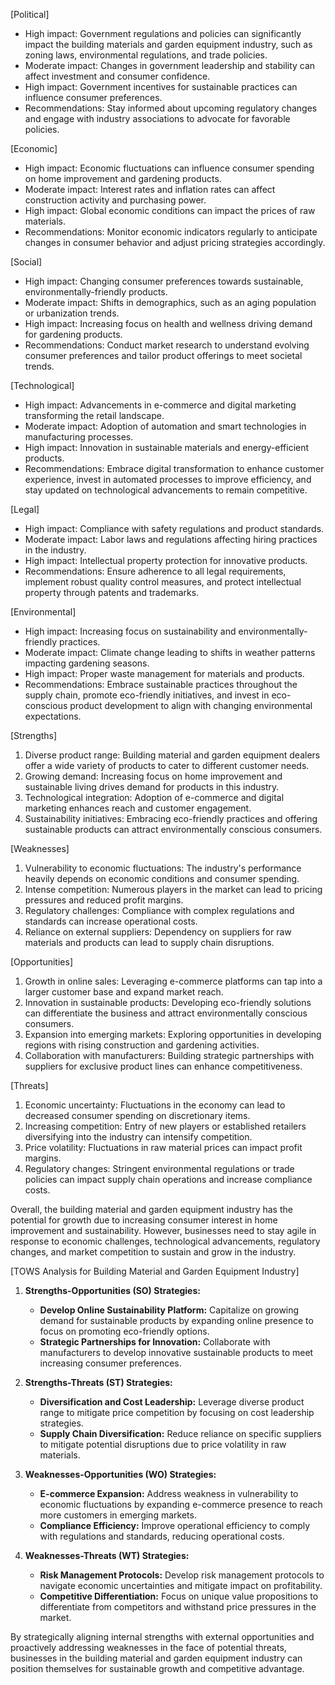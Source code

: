 [Political]
- High impact: Government regulations and policies can significantly impact the building materials and garden equipment industry, such as zoning laws, environmental regulations, and trade policies.
- Moderate impact: Changes in government leadership and stability can affect investment and consumer confidence.
- High impact: Government incentives for sustainable practices can influence consumer preferences.
- Recommendations: Stay informed about upcoming regulatory changes and engage with industry associations to advocate for favorable policies.

[Economic]
- High impact: Economic fluctuations can influence consumer spending on home improvement and gardening products.
- Moderate impact: Interest rates and inflation rates can affect construction activity and purchasing power.
- High impact: Global economic conditions can impact the prices of raw materials.
- Recommendations: Monitor economic indicators regularly to anticipate changes in consumer behavior and adjust pricing strategies accordingly.

[Social]
- High impact: Changing consumer preferences towards sustainable, environmentally-friendly products.
- Moderate impact: Shifts in demographics, such as an aging population or urbanization trends.
- High impact: Increasing focus on health and wellness driving demand for gardening products.
- Recommendations: Conduct market research to understand evolving consumer preferences and tailor product offerings to meet societal trends.

[Technological]
- High impact: Advancements in e-commerce and digital marketing transforming the retail landscape.
- Moderate impact: Adoption of automation and smart technologies in manufacturing processes.
- High impact: Innovation in sustainable materials and energy-efficient products.
- Recommendations: Embrace digital transformation to enhance customer experience, invest in automated processes to improve efficiency, and stay updated on technological advancements to remain competitive.

[Legal]
- High impact: Compliance with safety regulations and product standards.
- Moderate impact: Labor laws and regulations affecting hiring practices in the industry.
- High impact: Intellectual property protection for innovative products.
- Recommendations: Ensure adherence to all legal requirements, implement robust quality control measures, and protect intellectual property through patents and trademarks.

[Environmental]
- High impact: Increasing focus on sustainability and environmentally-friendly practices.
- Moderate impact: Climate change leading to shifts in weather patterns impacting gardening seasons.
- High impact: Proper waste management for materials and products.
- Recommendations: Embrace sustainable practices throughout the supply chain, promote eco-friendly initiatives, and invest in eco-conscious product development to align with changing environmental expectations.

[Strengths]
1. Diverse product range: Building material and garden equipment dealers offer a wide variety of products to cater to different customer needs.
2. Growing demand: Increasing focus on home improvement and sustainable living drives demand for products in this industry.
3. Technological integration: Adoption of e-commerce and digital marketing enhances reach and customer engagement.
4. Sustainability initiatives: Embracing eco-friendly practices and offering sustainable products can attract environmentally conscious consumers.

[Weaknesses]
1. Vulnerability to economic fluctuations: The industry's performance heavily depends on economic conditions and consumer spending.
2. Intense competition: Numerous players in the market can lead to pricing pressures and reduced profit margins.
3. Regulatory challenges: Compliance with complex regulations and standards can increase operational costs.
4. Reliance on external suppliers: Dependency on suppliers for raw materials and products can lead to supply chain disruptions.

[Opportunities]
1. Growth in online sales: Leveraging e-commerce platforms can tap into a larger customer base and expand market reach.
2. Innovation in sustainable products: Developing eco-friendly solutions can differentiate the business and attract environmentally conscious consumers.
3. Expansion into emerging markets: Exploring opportunities in developing regions with rising construction and gardening activities.
4. Collaboration with manufacturers: Building strategic partnerships with suppliers for exclusive product lines can enhance competitiveness.

[Threats]
1. Economic uncertainty: Fluctuations in the economy can lead to decreased consumer spending on discretionary items.
2. Increasing competition: Entry of new players or established retailers diversifying into the industry can intensify competition.
3. Price volatility: Fluctuations in raw material prices can impact profit margins.
4. Regulatory changes: Stringent environmental regulations or trade policies can impact supply chain operations and increase compliance costs.

Overall, the building material and garden equipment industry has the potential for growth due to increasing consumer interest in home improvement and sustainability. However, businesses need to stay agile in response to economic challenges, technological advancements, regulatory changes, and market competition to sustain and grow in the industry.

[TOWS Analysis for Building Material and Garden Equipment Industry]

1. **Strengths-Opportunities (SO) Strategies:**
   - **Develop Online Sustainability Platform:** Capitalize on growing demand for sustainable products by expanding online presence to focus on promoting eco-friendly options.
   - **Strategic Partnerships for Innovation:** Collaborate with manufacturers to develop innovative sustainable products to meet increasing consumer preferences.

2. **Strengths-Threats (ST) Strategies:**
   - **Diversification and Cost Leadership:** Leverage diverse product range to mitigate price competition by focusing on cost leadership strategies.
   - **Supply Chain Diversification:** Reduce reliance on specific suppliers to mitigate potential disruptions due to price volatility in raw materials.

3. **Weaknesses-Opportunities (WO) Strategies:**
   - **E-commerce Expansion:** Address weakness in vulnerability to economic fluctuations by expanding e-commerce presence to reach more customers in emerging markets.
   - **Compliance Efficiency:** Improve operational efficiency to comply with regulations and standards, reducing operational costs.

4. **Weaknesses-Threats (WT) Strategies:**
   - **Risk Management Protocols:** Develop risk management protocols to navigate economic uncertainties and mitigate impact on profitability.
   - **Competitive Differentiation:** Focus on unique value propositions to differentiate from competitors and withstand price pressures in the market.

By strategically aligning internal strengths with external opportunities and proactively addressing weaknesses in the face of potential threats, businesses in the building material and garden equipment industry can position themselves for sustainable growth and competitive advantage.

